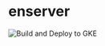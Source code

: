 # enserver
![Build and Deploy to GKE](https://github.com/polinomov/enserver/workflows/Build%20and%20Deploy%20to%20GKE/badge.svg)
